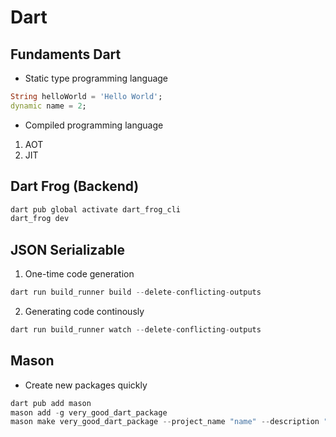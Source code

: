 # Dart
## Fundaments Dart
- Static type programming language
```dart
String helloWorld = 'Hello World';
dynamic name = 2;
```
- Compiled programming language
1. AOT
2. JIT

## Dart Frog (Backend)
```dart
dart pub global activate dart_frog_cli
dart_frog dev
```
## JSON Serializable
1. One-time code generation
```dart
dart run build_runner build --delete-conflicting-outputs
```
2. Generating code continously
```dart
dart run build_runner watch --delete-conflicting-outputs
```

## Mason
- Create new packages quickly
```dart
dart pub add mason
mason add -g very_good_dart_package
mason make very_good_dart_package --project_name "name" --description "description" -o packages
```
